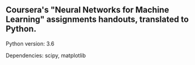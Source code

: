 Coursera's "Neural Networks for Machine Learning" assignments handouts, translated to Python.
---------------------------------------------------------------------------------------------


Python version: 3.6

Dependencies: scipy, matplotlib
